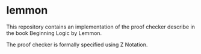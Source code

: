 # lemmon

This repository contains an implementation of the proof checker describe in the
book Beginning Logic by Lemmon.

The proof checker is formally specified using Z Notation.
